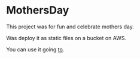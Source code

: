 # MothersDay

This project was for fun and celebrate mothers day.

Was deploy it as static files on a bucket on AWS.

You can use it going [to](http://cmejiamothersday.s3-website.us-east-2.amazonaws.com/).


